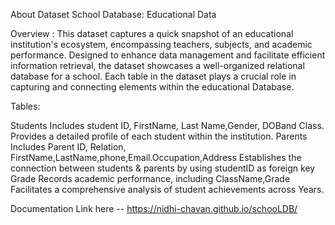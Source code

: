 About Dataset School Database: Educational Data

Overview : This dataset captures a quick snapshot of an educational institution's ecosystem, encompassing teachers, subjects, and academic performance. Designed to enhance data management and facilitate efficient information retrieval, the dataset showcases a well-organized relational database for a school. Each table in the dataset plays a crucial role in capturing and connecting elements within the educational Database.

Tables:

Students Includes student ID, FirstName, Last Name,Gender, DOBand Class. Provides a detailed profile of each student within the institution.
Parents Includes Parent ID, Relation, FirstName,LastName,phone,Email.Occupation,Address Establishes the connection between students & parents by using studentID as foreign key
Grade Records academic performance, including ClassName,Grade Facilitates a comprehensive analysis of student achievements across Years.

Documentation Link here --
https://nidhi-chavan.github.io/schooLDB/

